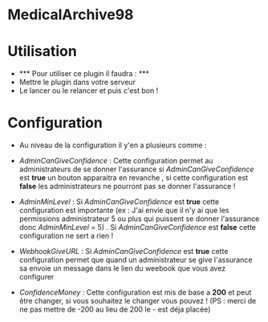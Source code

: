 # MedicalArchive98

# Utilisation
- *** Pour utiliser ce plugin il faudra : ***
- Mettre le plugin dans votre serveur
- Le lancer ou le relancer et puis c'est bon !

# Configuration
- Au niveau de la configuration il y'en a plusieurs comme : 
- *AdminCanGiveConfidence* : Cette configuration permet au administrateurs de se donner l'assurance si *AdminCanGiveConfidence* est **true** un bouton apparaitra en revanche , si cette configuration est **false** les administrateurs ne pourront pas se donner l'assurance !

- *AdminMinLevel* : Si *AdminCanGiveConfidence* est **true** cette configuration est importante (ex : J'ai envie que il n'y ai que les permissions administrateur 5 ou plus qui puissent se donner l'assurance donc *AdminMinLevel* = 5) . Si *AdminCanGiveConfidence* est **false** cette configuration ne sert a rien !

- *WebhookGiveURL* : Si *AdminCanGiveConfidence* est **true** cette configuration permet que quand un administrateur se give l'assurance sa envoie un message dans le lien du weebook que vous avez configurer

- *ConfidenceMoney* : Cette configuration est mis de base a **200** et peut être changer, si vous souhaitez le changer vous pouvez ! (PS : merci de ne pas mettre de -200 au lieu de 200 le - est déja placée)
